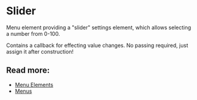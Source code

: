 # Slider

Menu element providing a "slider" settings element, which allows selecting a number from 0-100.

Contains a callback for effecting value changes. No passing required, just assign it after construction!

## Read more:
- [Menu Elements](elements.md)
- [Menus](../menus.md)